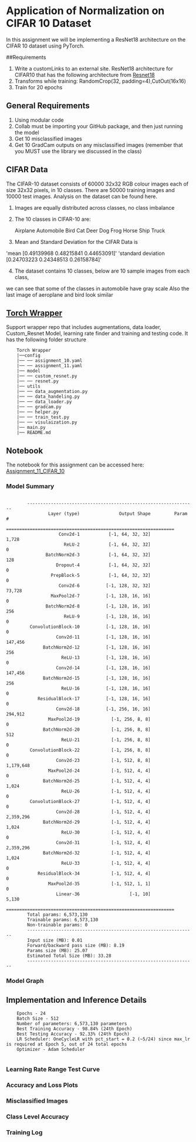 # Application of Normalization on CIFAR 10 Dataset 

In this assignment we will be implementing a ResNet18 architecture on the CIFAR 10 dataset using PyTorch. 

##Requirements

1. Write a customLinks to an external site. ResNet18 architecture for CIFAR10 that has the following architecture from [Resnet18](https://github.com/kuangliu/pytorch-cifar)
2. Transforms while training: RandomCrop(32, padding=4),CutOut(16x16)
3. Train for 20 epochs
	
## General Requirements

1. Using modular code
2. Collab must be importing your GitHub package, and then just running the model
3. Get 10 misclassified images
4. Get 10 GradCam outputs on any misclassified images (remember that you MUST use the library we discussed in the class)

## CIFAR Data
The CIFAR-10 dataset consists of 60000 32x32 RGB colour images  each of size 32x32 pixels, in 10 classes. There are 50000 training images and 10000 test images. Analysis on the dataset can be found here. 

1. Images are equally distributed across classes, no class imbalance
2. The 10 classes in CIFAR-10 are:

	Airplane
	Automobile
	Bird
	Cat
	Deer
	Dog
	Frog
	Horse
	Ship
	Truck	

3. Mean and Standard Deviation for the CIFAR Data is 

'mean [0.49139968 0.48215841 0.44653091]'
'standard deviation [0.24703223 0.24348513 0.26158784]'

4. The dataset contains 10 classes, below are 10 sample images from each class, 

we can see that some of the classes in automobile have gray scale
Also the last image of aeroplane and bird look similar

## [Torch Wrapper]('https://github.com/prarthanats/torch_wrapper.git')

Support wrapper repo that includes augmentations, data loader, Custom_Resnet Model, learning rate finder and training and testing code. It has the following folder structure
~~~
    Torch Wrapper
    |──config
    |── ── assignment_10.yaml
    |── ── assignment_11.yaml
    |── model
    |── ── custom_resnet.py
    |── ── resnet.py
    |── utils
    |── ── data_augmentation.py
    |── ── data_handeling.py
    |── ── data_loader.py
    |── ── gradcam.py
    |── ── helper.py
    |── ── train_test.py
    |── ── visulaization.py
    |── main.py
    |── README.md

~~~


## Notebook
The notebook for this assignment can be accessed here: [Assignment_11_CIFAR_10](https://github.com/prarthanats/ERA/blob/main/S11_Assignment/CIFAR_10_Assignment_11.ipynb)

### Model Summary

~~~

		----------------------------------------------------------------
				Layer (type)               Output Shape         Param #
		================================================================
					Conv2d-1           [-1, 64, 32, 32]           1,728
					  ReLU-2           [-1, 64, 32, 32]               0
			   BatchNorm2d-3           [-1, 64, 32, 32]             128
				   Dropout-4           [-1, 64, 32, 32]               0
				 PrepBlock-5           [-1, 64, 32, 32]               0
					Conv2d-6          [-1, 128, 32, 32]          73,728
				 MaxPool2d-7          [-1, 128, 16, 16]               0
			   BatchNorm2d-8          [-1, 128, 16, 16]             256
					  ReLU-9          [-1, 128, 16, 16]               0
		 ConvolutionBlock-10          [-1, 128, 16, 16]               0
				   Conv2d-11          [-1, 128, 16, 16]         147,456
			  BatchNorm2d-12          [-1, 128, 16, 16]             256
					 ReLU-13          [-1, 128, 16, 16]               0
				   Conv2d-14          [-1, 128, 16, 16]         147,456
			  BatchNorm2d-15          [-1, 128, 16, 16]             256
					 ReLU-16          [-1, 128, 16, 16]               0
			ResidualBlock-17          [-1, 128, 16, 16]               0
				   Conv2d-18          [-1, 256, 16, 16]         294,912
				MaxPool2d-19            [-1, 256, 8, 8]               0
			  BatchNorm2d-20            [-1, 256, 8, 8]             512
					 ReLU-21            [-1, 256, 8, 8]               0
		 ConvolutionBlock-22            [-1, 256, 8, 8]               0
				   Conv2d-23            [-1, 512, 8, 8]       1,179,648
				MaxPool2d-24            [-1, 512, 4, 4]               0
			  BatchNorm2d-25            [-1, 512, 4, 4]           1,024
					 ReLU-26            [-1, 512, 4, 4]               0
		 ConvolutionBlock-27            [-1, 512, 4, 4]               0
				   Conv2d-28            [-1, 512, 4, 4]       2,359,296
			  BatchNorm2d-29            [-1, 512, 4, 4]           1,024
					 ReLU-30            [-1, 512, 4, 4]               0
				   Conv2d-31            [-1, 512, 4, 4]       2,359,296
			  BatchNorm2d-32            [-1, 512, 4, 4]           1,024
					 ReLU-33            [-1, 512, 4, 4]               0
			ResidualBlock-34            [-1, 512, 4, 4]               0
				MaxPool2d-35            [-1, 512, 1, 1]               0
				   Linear-36                   [-1, 10]           5,130
		================================================================
		Total params: 6,573,130
		Trainable params: 6,573,130
		Non-trainable params: 0
		----------------------------------------------------------------
		Input size (MB): 0.01
		Forward/backward pass size (MB): 8.19
		Params size (MB): 25.07
		Estimated Total Size (MB): 33.28
		----------------------------------------------------------------
~~~

### Model Graph



## Implementation and Inference Details

~~~
	Epochs - 24
	Batch Size - 512
	Number of parameters: 6,573,130 parameters
	Best Training Accuracy - 98.84% (24th Epoch)
	Best Testing Accuracy - 92.33% (24th Epoch)
	LR Scheduler: OneCycleLR with pct_start = 0.2 (~5/24) since max_lr is required at Epoch 5, out of 24 total epochs
	Optimizer - Adam Scheduler 
	
~~~

### Learning Rate Range Test Curve


### Accuracy and Loss Plots


### Misclassified Images


### Class Level Accuracy


### Training Log
